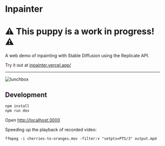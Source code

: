 # Inpainter

# ⚠️ This puppy is a work in progress! ⚠️

A web demo of inpainting with Stable Diffusion using the Replicate API.

Try it out at [inpainter.vercel.app/](https://inpainter.vercel.app/)

---

<img alt="lunchbox" src="https://user-images.githubusercontent.com/2289/187780524-16a499e6-dd99-47d4-adfe-b287e25ae504.png">

## Development

```sh
npm install
npm run dev
```

Open [http://localhost:3000](http://localhost:3000)

Speeding up the playback of recorded video:

```
ffmpeg -i cherries-to-oranges.mov -filter:v "setpts=PTS/3" output.mp4
```
